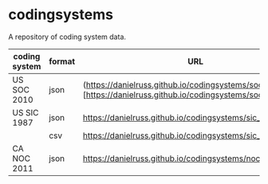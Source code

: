 # codingsystems
A repository of coding system data.  

coding system | format | URL
------------ | ------------- | -------------
US SOC 2010   | json          | (https://danielruss.github.io/codingsystems/soc_2010.json)[https://danielruss.github.io/codingsystems/soc_2010.json]
US SIC 1987   | json          | https://danielruss.github.io/codingsystems/sic_1987.json
 &nbsp;       |  csv          | https://danielruss.github.io/codingsystems/sic_1987.csv
CA NOC 2011   | json          | https://danielruss.github.io/codingsystems/noc_2011.json
